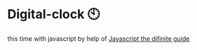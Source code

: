 # Digital-clock 🕙                                                                                                                                                                                                                                                        
this time with javascript by help of <a href="https://www.oreilly.com/library/view/javascript-the-definitive/0596101996/">Javascript the difinite guide</a>  
 
   
